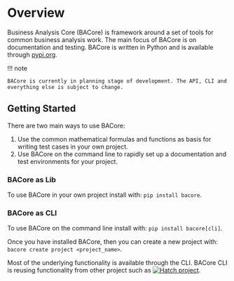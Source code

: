 # Overview
Business Analysis Core (BACore) is framework around a set of tools for common business analysis work. The main focus
of BACore is on documentation and testing. BACore is written in Python and is available through
[pypi.org](https://pypi.org/project/bacore/).

!!! note
    
    BACore is currently in planning stage of development. The API, CLI and everything else is subject to change.

## Getting Started
There are two main ways to use BACore:

1. Use the common mathematical formulas and functions as basis for writing test cases in your own project.
2. Use BACore on the command line to rapidly set up a documentation and test environments for your project.

### BACore as Lib
To use BACore in your own project install with: `pip install bacore`.

### BACore as CLI
To use BACore on the command line install with: `pip install bacore[cli]`.

Once you have installed BACore, then you can create a new project with: `bacore create project <project_name>`.

Most of the underlying functionality is available through the CLI. BACore CLI is reusing functionality from other
project such as [![Hatch project](https://img.shields.io/badge/%F0%9F%A5%9A-Hatch-4051b5.svg)](https://github.com/pypa/hatch).